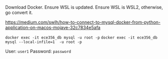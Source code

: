Download Docker. Ensure WSL is updated. Ensure WSL is WSL2, otherwise, go convert it.

https://medium.com/swlh/how-to-connect-to-mysql-docker-from-python-application-on-macos-mojave-32c7834e5afa

`docker exec -it ece356_db mysql -u root -p`
`docker exec -it ece356_db mysql --local-infile=1  -u root -p`

User: `user1`
Password: `password`
